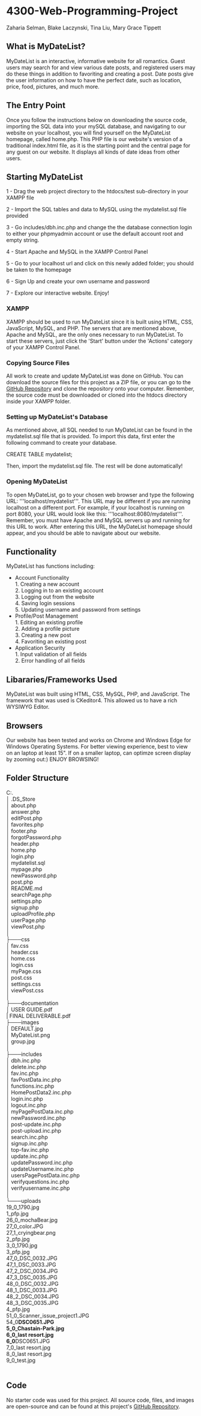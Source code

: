 # 4300-Web-Programming-Project

Zaharia Selman, Blake Laczynski, Tina Liu, Mary Grace Tippett

## What is MyDateList?

MyDateList is an interactive, informative website for all romantics. Guest users may search for and view various date posts, and registered users may do these things in addition to favoriting and creating a post. Date posts give the user information on how to have the perfect date, such as location, price, food, pictures, and much more.

## The Entry Point

Once you follow the instructions below on downloading the source code, importing the SQL data into your mySQL database, and navigating to our website on your localhost, you will find yourself on the MyDateList homepage, called home.php. This PHP file is our website's version of a traditional index.html file, as it is the starting point and the central page for any guest on our website. It displays all kinds of date ideas from other users.

## Starting MyDateList

1 - Drag the web project directory to the htdocs/test sub-directory in your XAMPP file

2 - Import the SQL tables and data to MySQL using the mydatelist.sql file provided

3 - Go includes/dbh.inc.php and change the the database connection login to either your phpmyadmin account or use the default account root and empty string.

4 - Start Apache and MySQL in the XAMPP Control Panel

5 - Go to your localhost url and click on this newly added folder; you should be taken to the homepage

6 - Sign Up and create your own username and password

7 - Explore our interactive website. Enjoy!

### XAMPP

XAMPP should be used to run MyDateList since it is built using HTML, CSS, JavaScript, MySQL, and PHP. The servers that are mentioned above, Apache and MySQL, are the only ones necessary to run MyDateList. To start these servers, just click the 'Start' button under the 'Actions' category of your XAMPP Control Panel.

### Copying Source Files

All work to create and update MyDateList was done on GitHub. You can download the source files for this project as a ZIP file, or you can go to the [GitHub Repository](https://github.com/zas11053/4300-Web-Programming-Project) and clone the repository onto your computer. Remember, the source code must be downloaded or cloned into the htdocs directory inside your XAMPP folder.

### Setting up MyDateList's Database

As mentioned above, all SQL needed to run MyDateList can be found in the mydatelist.sql file that is provided. To import this data, first enter the following command to create your database.

CREATE TABLE mydatelist;

Then, import the mydatelist.sql file. The rest will be done automatically!

### Opening MyDateList

To open MyDateList, go to your chosen web browser and type the following URL: '''localhost/mydatelist'''. This URL may be different if you are running localhost on a different port. For example, if your localhost is running on port 8080, your URL would look like this: '''localhost:8080/mydatelist'''. Remember, you must have Apache and MySQL servers up and running for this URL to work. After entering this URL, the MyDateList homepage should appear, and you should be able to navigate about our website.

## Functionality

MyDateList has functions including:

<ul>
    <li>Account Functionality</li>
    1. Creating a new account</br>
    2. Logging in to an existing account</br>
    3. Logging out from the website</br>
    4. Saving login sessions</br>
    5. Updating username and password from settings</br>
    <li>Profile/Post Management</li>
    1. Editing an existing profile</br>
    2. Adding a profile picture</br>
    3. Creating a new post</br>
    4. Favoriting an existing post</br>
    <li>Application Security</li>
    1. Input validation of all fields</br>
    2. Error handling of all fields</br>
</ul>

## Libararies/Frameworks Used

MyDateList was built using HTML, CSS, MySQL, PHP, and JavaScript. The framework that was used is CKeditor4. This allowed us to have a rich WYSIWYG Editor.

## Browsers

Our website has been tested and works on Chrome and Windows Edge for Windows Operating Systems.
For better viewing experience, best to view on an laptop at least 15". If on a smaller laptop, can optimze screen
display by zooming out:) ENJOY BROWSING!

## Folder Structure

C:.<br>
│ .DS_Store <br>
│ about.php<br>
│ answer.php<br>
│ editPost.php<br>
│ favorites.php<br>
│ footer.php<br>
│ forgotPassword.php<br>
│ header.php<br>
│ home.php<br>
│ login.php<br>
│ mydatelist.sql<br>
│ mypage.php<br>
│ newPassword.php<br>
│ post.php<br>
│ README.md<br>
│ searchPage.php<br>
│ settings.php<br>
│ signup.php<br>
│ uploadProfile.php<br>
│ userPage.php<br>
│ viewPost.php<br>
│<br>
├───css<br>
│ fav.css<br>
│ header.css<br>
│ home.css<br>
│ login.css<br>
│ myPage.css<br>
│ post.css<br>
│ settings.css<br>
│ viewPost.css<br>
│<br>
├───documentation<br>
│ USER GUIDE.pdf<br>
| FINAL DELIVERABLE.pdf <br>
├───images<br>
│ DEFAULT.jpg<br>
│ MyDateList.png<br>
│ group.jpg<br>
│<br>
├───includes<br>
│ dbh.inc.php<br>
│ delete.inc.php<br>
│ fav.inc.php<br>
│ favPostData.inc.php<br>
│ functions.inc.php<br>
│ HomePostData2.inc.php<br>
│ login.inc.php<br>
│ logout.inc.php<br>
│ myPagePostData.inc.php<br>
│ newPassword.inc.php<br>
│ post-update.inc.php<br>
│ post-upload.inc.php<br>
│ search.inc.php<br>
│ signup.inc.php<br>
│ top-fav.inc.php<br>
│ update.inc.php<br>
│ updatePassword.inc.php<br>
│ updateUsername.inc.php<br>
│ usersPagePostData.inc.php<br>
│ verifyquestions.inc.php<br>
│ verifyusername.inc.php<br>
│<br>
└───uploads<br>
19_0_1790.jpg<br>
1_pfp.jpg<br>
26_0_mochaBear.jpg<br>
27_0_color.JPG<br>
27_1_cryingbear.png<br>
2_pfp.jpg<br>
3_0_1790.jpg<br>
3_pfp.jpg<br>
47_0_DSC_0032.JPG<br>
47_1_DSC_0033.JPG<br>
47_2_DSC_0034.JPG<br>
47_3_DSC_0035.JPG<br>
48_0_DSC_0032.JPG<br>
48_1_DSC_0033.JPG<br>
48_2_DSC_0034.JPG<br>
48_3_DSC_0035.JPG<br>
4_pfp.jpg<br>
51_0_Scanner_issue_project1.JPG<br>
54_0**DSC0651.JPG<br>
5_0_Chastain-Park.jpg<br>
6_0_last resort.jpg<br>
6_0**DSC0651.JPG<br>
7_0_last resort.jpg<br>
8_0_last resort.jpg<br>
9_0_test.jpg<br>
<br>

## Code

No starter code was used for this project. All source code, files, and images are open-source and can be found at this project's [GitHub Repository](https://github.com/zas11053/4300-Web-Programming-Project).
